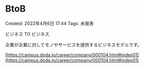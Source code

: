 # BtoB

Created: 2022年4月6日 17:44
Tags: 未発表

ビジネス TO ビジネス

企業が企業に対してモノやサービスを提供するビジネスモデルです。

[https://campus.doda.jp/career/company/000104.html#index01](https://campus.doda.jp/career/company/000104.html#index01)